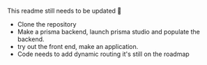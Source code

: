 This readme still needs to be updated 🌟 
- Clone the repository 
- Make a prisma backend, launch prisma studio and populate the backend. 
- try out the front end, make an application. 
- Code needs to add dynamic routing it's still on the roadmap 

